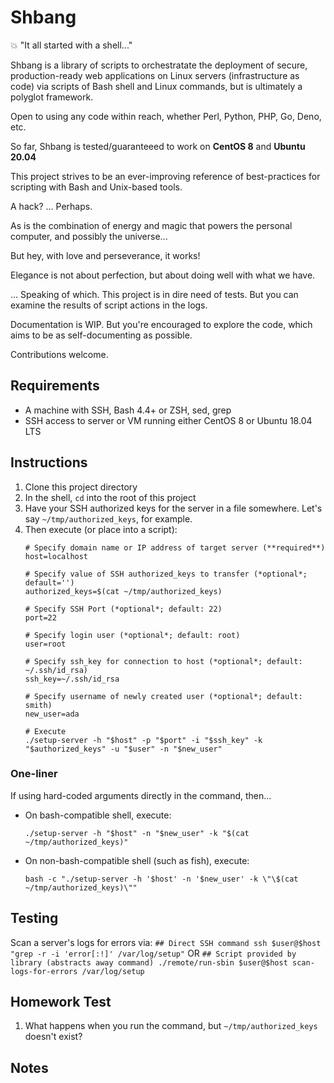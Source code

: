 # Shbang

💥 "It all started with a shell..."

Shbang is a library of scripts to orchestratate the deployment of secure,
production-ready web applications on Linux servers (infrastructure as code)
via scripts of Bash shell and Linux commands, but is ultimately a polyglot framework.

Open to using any code within reach, whether Perl, Python, PHP, Go, Deno, etc.

So far, Shbang is tested/guaranteeed to work on **CentOS 8** and **Ubuntu 20.04**

This project strives to be an ever-improving reference of best-practices
for scripting with Bash and Unix-based tools.


A hack? ... Perhaps.

As is the combination of energy and magic that powers the personal computer,
and possibly the universe...

But hey, with love and perseverance, it works!

Elegance is not about perfection, but about doing well with what we have.

... Speaking of which. This project is in dire need of tests.
But you can examine the results of script actions in the logs.

Documentation is WIP. But you're encouraged to explore the code, which aims
to be as self-documenting as possible.


Contributions welcome.


## Requirements

- A machine with SSH, Bash 4.4+ or ZSH, sed, grep
- SSH access to server or VM running either CentOS 8 or Ubuntu 18.04 LTS

## Instructions

1. Clone this project directory
2. In the shell, `cd` into the root of this project
3. Have your SSH authorized keys for the server in a file somewhere. Let's say `~/tmp/authorized_keys`, for example.
4. Then execute (or place into a script):
	```
	# Specify domain name or IP address of target server (**required**)
	host=localhost

	# Specify value of SSH authorized_keys to transfer (*optional*; default='')
	authorized_keys=$(cat ~/tmp/authorized_keys)

	# Specify SSH Port (*optional*; default: 22)
	port=22

	# Specify login user (*optional*; default: root)
	user=root

	# Specify ssh_key for connection to host (*optional*; default: ~/.ssh/id_rsa)
	ssh_key=~/.ssh/id_rsa

	# Specify username of newly created user (*optional*; default: smith)
	new_user=ada

	# Execute
	./setup-server -h "$host" -p "$port" -i "$ssh_key" -k "$authorized_keys" -u "$user" -n "$new_user"
	```

### One-liner

If using hard-coded arguments directly in the command, then...

- On bash-compatible shell, execute:
	```
	./setup-server -h "$host" -n "$new_user" -k "$(cat ~/tmp/authorized_keys)"
	```

- On non-bash-compatible shell (such as fish), execute:
	```
	bash -c "./setup-server -h '$host' -n '$new_user' -k \"\$(cat ~/tmp/authorized_keys)\""
	```

## Testing

Scan a server's logs for errors via:
	```
	## Direct SSH command
	ssh $user@$host "grep -r -i 'error[:!]' /var/log/setup"
	```
	OR
	```
	## Script provided by library (abstracts away command)
	./remote/run-sbin $user@$host scan-logs-for-errors /var/log/setup
	```

## Homework Test

1. What happens when you run the command, but `~/tmp/authorized_keys` doesn't exist?


## Notes

